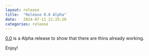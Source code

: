 ```yaml
---
layout: release
title:  "Release 0.0 Alpha"
date:   2014-07-11 21:25:20
categories: release
---
```


[0.0] is a Alpha release to show that there are thins already working.

Enjoy!

[0.0]: https://github.com/mtcs/faster/releases/tag/0.0-alpha
